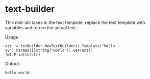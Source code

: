# text-builder
This mini util takes in the text template, replace the text template with variables and return the actual text.

Usage : 

```$xslt
str := txtBuilder.NewTextBuilder().Template("hello %v").Params([]string{"world"}).GetText()
fmt.Println(str)
```

Output : 
```$xslt
hello world
```

